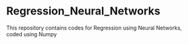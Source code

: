 # Regression_Neural_Networks
This repository contains codes for Regression using Neural Networks, coded using Numpy 
